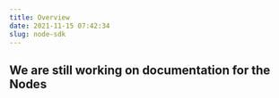 ```yaml
---
title: Overview
date: 2021-11-15 07:42:34
slug: node-sdk
---
```


## We are still working on documentation for the Nodes ##